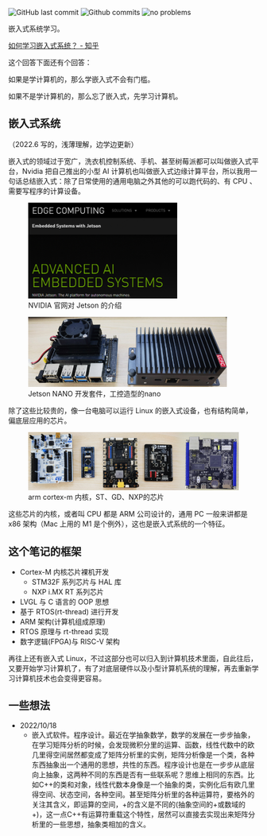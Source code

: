 
![GitHub last commit](https://badgen.net/github/last-commit/Meng2025/embedded-system/main)
![Github commits](https://badgen.net/github/commits/Meng2025/embedded-system/main)
![no problems](https://badgen.net/badge/no%20problem/(maybe)/red)

嵌入式系统学习。

[如何学习嵌入式系统？ - 知乎](https://www.zhihu.com/question/19688487/answer/32217959)

这个回答下面还有个回答：

如果是学计算机的，那么学嵌入式不会有门槛。

如果不是学计算机的，那么忘了嵌入式，先学习计算机。

## 嵌入式系统

（2022.6 写的，浅薄理解，边学边更新）

嵌入式的领域过于宽广，洗衣机控制系统、手机、甚至树莓派都可以叫做嵌入式平台，Nvidia 把自己推出的小型 AI 计算机也叫做嵌入式边缘计算平台，所以我用一句话总结嵌入式：除了日常使用的通用电脑之外其他的可以跑代码的、有 CPU 、需要写程序的计算设备。

<figure>
  <img src="./assets/images/nvdia.png" width=300 >
  <figcaption>
  NVIDIA 官网对 Jetson 的介绍
  </figcaption>
</figure>

<figure>
  <img src="./assets/images/jetson.png" width=400 >
  <figcaption>
  Jetson NANO 开发套件，工控造型的nano
  </figcaption>
</figure>

除了这些比较贵的，像一台电脑可以运行 Linux 的嵌入式设备，也有结构简单，偏底层应用的芯片。

<figure>
  <img src="./assets/images/arm.png" width=500 >
  <figcaption>
  arm cortex-m 内核，ST、GD、NXP的芯片
  </figcaption>
</figure>

这些芯片的内核，或者叫 CPU 都是 ARM 公司设计的，通用 PC 一般来讲都是 x86 架构（Mac 上用的 M1 是个例外），这也是嵌入式系统的一个特征。

## 这个笔记的框架

- Cortex-M 内核芯片裸机开发
  - STM32F 系列芯片与 HAL 库
  - NXP i.MX RT 系列芯片
- LVGL 与 C 语言的 OOP 思想
- 基于 RTOS(rt-thread) 进行开发
- ARM 架构(计算机组成原理)
- RTOS 原理与 rt-thread 实现
- 数字逻辑(FPGA)与 RISC-V 架构 


再往上还有嵌入式 Linux，不过这部分也可以归入到计算机技术里面，自此往后，又要开始学习计算机了，有了对底层硬件以及小型计算机系统的理解，再去重新学习计算机技术也会变得更容易。

## 一些想法

- 2022/10/18
  - 嵌入式软件。程序设计。最近在学抽象数学，数学的发展在一步步抽象，在学习矩阵分析的时候，会发现微积分里的运算、函数，线性代数中的欧几里得空间居然都变成了矩阵分析里的实例，矩阵分析像是一个类，各种东西抽象出一个通用的思想，共性的东西。程序设计也是在一步步从底层向上抽象，这两种不同的东西是否有一些联系呢？思维上相同的东西。比如C++的类和对象，线性代数本身像是一个抽象的类，实例化后有欧几里得空间、状态空间，各种空间。甚至矩阵分析里的各种运算符，要格外的关注其含义，即运算的空间，+的含义是不同的(抽象空间的+或数域的+)，这一点C++有运算符重载这个特性，居然可以直接去实现出来矩阵分析里的一些思想，抽象类相加的含义。

